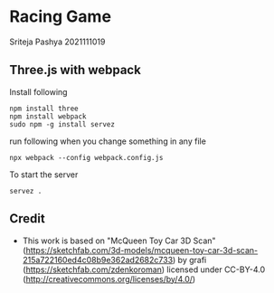 # Racing Game

Sriteja Pashya 2021111019

## Three.js with webpack

Install following

```
npm install three
npm install webpack
sudo npm -g install servez
```

run following when you change something in any file

```
npx webpack --config webpack.config.js

```

To start the server

```
servez .
```

## Credit

- This work is based on "McQueen Toy Car 3D Scan" (<https://sketchfab.com/3d-models/mcqueen-toy-car-3d-scan-215a722160ed4c08b9e362ad2682c733>) by grafi (<https://sketchfab.com/zdenkoroman>) licensed under CC-BY-4.0 (<http://creativecommons.org/licenses/by/4.0/>)
